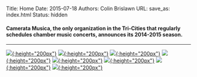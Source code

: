Title: Home 
Date: 2015-07-18
Authors: Colin Brislawn
URL:
save_as: index.html 
Status: hidden

<!-- # Chamber Music for the Tri-Cities -->

#### Camerata Musica, the only organization in the Tri-Cities that regularly schedules chamber music concerts, announces its 2014-2015 season.

---

[![ ]({filename}/images/2016-2017/BaltimoreConsort400.jpg){:height="200px"}]({filename}/2016-2017/BaltimoreConsort.md)
[![ ]({filename}/images/2016-2017/the-vienna-piano-trio400.jpg){:height="200px"}]({filename}/2016-2017/ViennaPianoTrio.md)
[![ ]({filename}/images/2016-2017/the-los-angeles-cello-quartet400.jpg){:height="200px"}]({filename}/2016-2017/LosAngelesCelloQuartet.md)
[![ ]({filename}/images/2016-2017/the-byrd-ensemble400.jpg){:height="200px"}]({filename}/2016-2017/ByrdEnsemble.md)
[![ ]({filename}/images/2016-2017/the-telegraph-quartet400.jpg){:height="200px"}]({filename}/2016-2017/TelegraphQuartet.md)
[![ ]({filename}/images/2016-2017/adaskin-trio-with-tom-gallant400.jpg){:height="200px"}]({filename}/2016-2017/AdaskinTrio.md)
[![ ]({filename}/images/2016-2017/cotiklin-duo400.jpg){:height="200px"}]({filename}/2016-2017/Cotik-Lin.md)
[![ ]({filename}/images/2016-2017/YoungArtists400.jpg){:height="200px"}]({filename}/2016-2017/YoungArtists.md)

